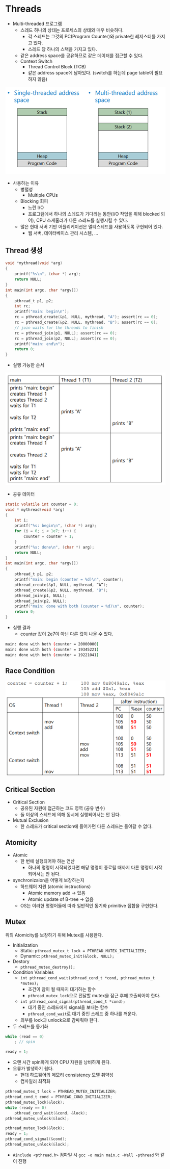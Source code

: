# Threads
- Multi-threaded 프로그램
    - 스레드 하나의 상태는 프로세스의 상태와 매우 비슷하다.
        - 각 스레드는 그것의 PC(Program Counter)와 private한 레지스터를 가지고 있다.
        - 스레드 당 하나의 스택을 가지고 있다.
    - 같은 address space를 공유하므로 같은 데이터를 접근할 수 있다.
    - Context Switch
        - Thread Control Block (TCB)
        - 같은 address space에 남아있다. (switch를 하는데 page table이 필요하지 않음)

![](image.png)

- 사용하는 이유
    - 병렬성
        - Multiple CPUs
    - Blocking 회피
        - 느린 I/O
        - 프로그램에서 하나의 스레드가 기다리는 동안(I/O 작업을 위해 blocked 되어), CPU 스케줄러가 다른 스레드를 실행시킬 수 있다.
    - 많은 현대 서버 기반 어플리케이션은 멀티스레드를 사용하도록 구현되어 있다.
        - 웹 서버, 데이터베이스 관리 시스템, ...

## Thread 생성
```c
void *mythread(void *arg)
{
    printf("%s\n", (char *) arg);
    return NULL;
}
int main(int argc, char *argv[])
{
    pthread_t p1, p2;
    int rc;
    printf("main: begin\n");
    rc = pthread_create(&p1, NULL, mythread, "A"); assert(rc == 0);
    rc = pthread_create(&p2, NULL, mythread, "B"); assert(rc == 0);
    // join waits for the threads to finish
    rc = pthread_join(p1, NULL); assert(rc == 0);
    rc = pthread_join(p2, NULL); assert(rc == 0);
    printf("main: end\n");
    return 0;
}
```
- 실행 가능한 순서

![](image-1.png)

- 공유 데이터

```c
static volatile int counter = 0;
void * mythread(void *arg)
{
    int i;
    printf("%s: begin\n", (char *) arg);
    for (i = 0; i < 1e7; i++) {
        counter = counter + 1;
    }
    printf("%s: done\n", (char *) arg);
    return NULL;
}
int main(int argc, char *argv[])
{
    pthread_t p1, p2;
    printf("main: begin (counter = %d)\n", counter);
    pthread_create(&p1, NULL, mythread, “A”);
    pthread_create(&p2, NULL, mythread, "B");
    pthread_join(p1, NULL);
    pthread_join(p2, NULL);
    printf("main: done with both (counter = %d)\n", counter);
    return 0;
} 
```
- 실행 결과
    - counter 값이 2e7이 아닌 다른 값이 나올 수 있다.
```bash
main: done with both (counter = 20000000)
main: done with both (counter = 19345221)
main: done with both (counter = 19221041) 
```
## Race Condition

![alt text](image-2.png)

## Critical Section
- Critical Section
    - 공유된 자원에 접근하는 코드 영역 (공유 변수)
    - 둘 이상의 스레드에 의해 동시에 실행되어서는 안 된다.
- Mutual Exclusion
    - 한 스레드가 critical section에 들어가면 다른 스레드는 들어갈 수 없다.

## Atomicity
- Atomic
    - 한 번에 실행되어야 하는 연산
        - 하나의 명령이 시작되었다면 해당 명령이 종료될 때까지 다른 명령이 시작되어서는 안 된다.
- synchronizaion을 어떻게 보장하는지
    - 하드웨어 지원 (atomic instructions)
        - Atomic memory add -> 있음
        - Atomic update of B-tree -> 없음
    - OS는 이러한 명령어들에 따라 일반적인 동기화 primitive 집합을 구현한다.
    
## Mutex
위의 Atomicity를 보장하기 위해 Mutex를 사용한다.
- Initialization
    - Static: `pthread_mutex_t lock = PTHREAD_MUTEX_INITIALIZER;`
    - Dynamic: `pthread_mutex_init(&lock, NULL);`
- Destory
    - `pthread_mutex_destroy();`
- Condition Variables
    - `int pthread_cond_wait(pthread_cond_t *cond, pthread_mutex_t *mutex);`
        - 조건이 참이 될 때까지 대기하는 함수
        - `pthread_mutex_lock`으로 전달할 mutex을 잠근 후에 호출되어야 한다.
    - `int pthread_cond_signal(pthread_cond_t *cond);`
        - 대기 중인 스레드에게 signal을 보내는 함수
        - `pthread_cond_wait`로 대기 중인 스레드 중 하나를 깨운다. 
    - 외부를 lock과 unlock으로 감싸줘야 한다.
- 두 스레드를 동기화
```c
while (read == 0) 
    ; // spin
```
```c
ready = 1;
```
- 오랜 시간 spin하게 되어 CPU 자원을 낭비하게 된다.
- 오류가 발생하기 쉽다.
    - 현대 하드웨어의 메모리 consistency 모델 취약성
    - 컴파일러 최적화

```c
pthread_mutex_t lock = PTHREAD_MUTEX_INITIALIZER;
pthread_cond_t cond = PTHREAD_COND_INITIALIZER;
pthread_mutex_lock(&lock);
while (ready == 0)
    pthread_cond_wait(&cond, &lock);
pthread_mutex_unlock(&lock);
```
```c
pthread_mutex_lock(&lock);
ready = 1;
pthread_cond_signal(&cond);
pthread_mutex_unlock(&lock);
```
- `#include <pthread.h>` 컴파일 시 `gcc -o main main.c -Wall -pthread` 와 같이 진행